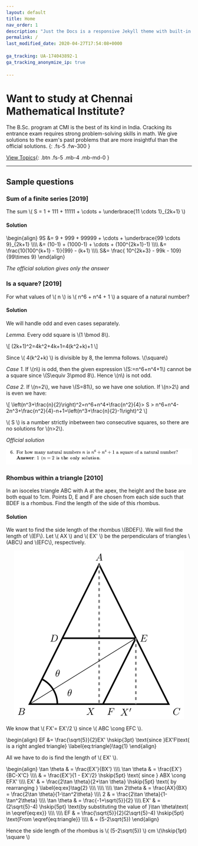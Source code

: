 ```yaml
---
layout: default
title: Home
nav_order: 1
description: "Just the Docs is a responsive Jekyll theme with built-in search that is easily customizable and hosted on GitHub Pages."
permalink: /
last_modified_date: 2020-04-27T17:54:08+0000

ga_tracking: UA-174043892-1
ga_tracking_anonymize_ip: true

---
```


# Want to study at Chennai Mathematical Institute?

The B.Sc. program at CMI is the best of its kind in India. Cracking its entrance exam requires strong problem-solving skills in math.
We give solutions to the exam's past problems that are more insightful than the official solutions.
{: .fs-5 .fw-300 }

[View Topics](/docs/topics){: .btn .fs-5 .mb-4 .mb-md-0 }

---


## Sample questions


### Sum of a finite series [2019]

The sum \\( S = 1 + 111 + 11111 + \cdots + \underbrace{11 \cdots 1}_{2k+1} \\)


#### Solution


\begin{align}
9S &= 9 + 999 + 99999 + \cdots + \underbrace{99 \cdots 9}_{2k+1} \\\\\\\\
 &= (10-1) + (1000-1) + \cdots + (100^{2k+1}-1) \\\\\\\\
 &= \frac{10(100^{k+1} - 1)}{99} - (k+1) \\\\\\\\
S&= \frac{ 10^{2k+3} - 99k - 109}{99\times 9}
\end{align}


*The official solution gives only the answer*

### Is a square? [2019]
For what values of \\( n \\) is \\( n^6 + n^4 + 1 \\) a square of a natural number?



#### Solution

We will handle odd and even cases separately.

*Lemma.* Every odd square is \\(1 \bmod 8\\).

\\[ (2k+1)^2=4k^2+4k+1=4(k^2+k)+1 \\]

Since \\( 4(k^2+k) \\) is divisible by 8, the lemma follows. \\(\square\\)

*Case 1.* If \\(n\\) is odd, then the given expression \\(S:=n^6+n^4+1\\) cannot be a square since \\(S\equiv 3\pmod 8\\). Hence \\(n\\) is not odd.

*Case 2.* If \\(n=2\\), we have \\(S=81\\), so we have one solution. If \\(n>2\\) and is even we have:

\\[ \left(n^3+\frac{n}{2}\right)^2=n^6+n^4+\frac{n^2}{4}> S > n^6+n^4-2n^3+\frac{n^2}{4}-n+1=\left(n^3+\frac{n}{2}-1\right)^2 \\]

\\( S \\) is a number strictly inbetween two consecutive squares, so there are no solutions for \\(n>2\\).


*Official solution*

![](./assets/images/cmi_solution_2019.png)



### Rhombus within a triangle [2010]

In an isoceles triangle ABC  with A at the apex, the height and the base are both equal to
1cm. Points D, E and F are chosen from each side such that BDEF is a rhombus.  Find the length of the side of this rhombus.

#### Solution

We want to find the side length of the rhombus \\(BDEF\\).  We will find the length of \\(EF\\). Let \\( AX \\) and \\( EX' \\) be the perpendiculars of triangles \\(ABC\\) and \\(EFC\\), respectively.

<p style="text-align:center;"><img src="assets/images/cmi2010_bisector.svg"></p>

We know that \\( FX'= EX'/2 \\)  since \\( ABC \cong EFC \\).

\begin{align}
EF &= \frac{\sqrt{5}}{2}EX' \hskip{3pt} \text{since }EX'F\text{ is a right angled triangle}
\label{eq:triangle}\tag{1}
\end{align}


All we have to do is find the length of \\( EX' \\).

\begin{align}
\tan \theta & = \frac{EX'}{BX'} \\\\\\\\
\tan \theta & = \frac{EX'}{BC-X'C} \\\\\\\\
& = \frac{EX'}{1 - EX'/2} \hskip{5pt} \text{ since } ABX \cong EFX' \\\\\\\\
EX' & = \frac{2\tan \theta}{2+\tan \theta} \hskip{5pt} \text{ by rearranging } \label{eq:ex}\tag{2} \\\\\\\\
\\\\\\\\
\\\\\\\\
\tan 2\theta & = \frac{AX}{BX} = \frac{2\tan \theta}{1-\tan^2\theta} \\\\\\\\
2 & = \frac{2\tan \theta}{1-\tan^2\theta} \\\\\\\\
\tan \theta & = \frac{-1+\sqrt{5}}{2} \\\\\\\\
EX' & = (2\sqrt{5}-4) \hskip{5pt} \text{by substituting the value of }\tan \theta\text{ in \eqref{eq:ex}}
\\\\\\\\
\\\\\\\\
EF & = \frac{\sqrt{5}}{2}(2\sqrt{5}-4) \hskip{5pt} \text{From \eqref{eq:triangle}} \\\\\\\\
 & = (5-2\sqrt{5})
\end{align}



Hence the side length of the rhombus is  \\( (5-2\sqrt{5}) \\) cm  \\(\hskip{1pt} \square \\)





